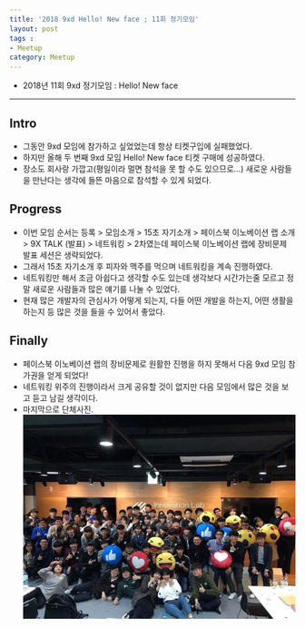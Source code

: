 ```yaml
---
title: '2018 9xd Hello! New face ; 11회 정기모임'  
layout: post  
tags :  
- Meetup
category: Meetup
---
```


- 2018년 11회 9xd 정기모임 : Hello! New face

---

## Intro
- 그동안 9xd 모임에 참가하고 싶었었는데 항상 티켓구입에 실패했었다.
- 하지만 올해 두 번째 9xd 모임 Hello! New face 티켓 구매에 성공하였다.
- 장소도 회사랑 가깝고(평일이라 멀면 참석을 못 할 수도 있으므로...) 새로운 사람들을 만난다는 생각에 들뜬 마음으로 참석할 수 있게 되었다.

## Progress
- 이번 모임 순서는 등록 > 모임소개 > 15초 자기소개 > 페이스북 이노베이션 랩 소개 > 9X TALK (발표) > 네트워킹 > 2차였는데 페이스북 이노베이션 랩에 장비문제 발표 세션은 생략되었다.
- 그래서 15초 자기소개 후 피자와 맥주를 먹으며 네트워킹을 계속 진행하였다.
- 네트워킹만 해서 조금 아쉽다고 생각할 수도 있는데 생각보다 시간가는줄 모르고 정말 새로운 사람들과 많은 얘기를 나눌 수 있었다.
- 현재 많은 개발자의 관심사가 어떻게 되는지, 다들 어떤 개발을 하는지, 어떤 생활을 하는지 등 많은 것을 들을 수 있어서 좋았다.

## Finally
- 페이스북 이노베이션 랩의 장비문제로 원활한 진행을 하지 못해서 다음 9xd 모임 참가권을 얻게 되었다!
- 네트워킹 위주의 진행이라서 크게 공유할 것이 없지만 다음 모임에서 많은 것을 보고 듣고 남길 생각이다.
- 마지막으로 단체사진.     ![9xd11Meeting](/assets/images/usingimages/9xd11Meeting.jpg)
